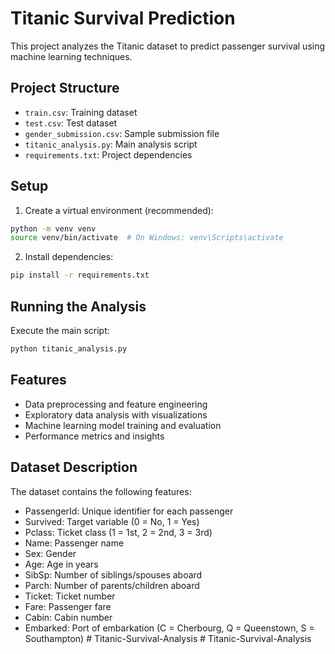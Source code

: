 # Titanic Survival Prediction

This project analyzes the Titanic dataset to predict passenger survival using machine learning techniques.

## Project Structure
- `train.csv`: Training dataset
- `test.csv`: Test dataset
- `gender_submission.csv`: Sample submission file
- `titanic_analysis.py`: Main analysis script
- `requirements.txt`: Project dependencies

## Setup
1. Create a virtual environment (recommended):
```bash
python -m venv venv
source venv/bin/activate  # On Windows: venv\Scripts\activate
```

2. Install dependencies:
```bash
pip install -r requirements.txt
```

## Running the Analysis
Execute the main script:
```bash
python titanic_analysis.py
```

## Features
- Data preprocessing and feature engineering
- Exploratory data analysis with visualizations
- Machine learning model training and evaluation
- Performance metrics and insights

## Dataset Description
The dataset contains the following features:
- PassengerId: Unique identifier for each passenger
- Survived: Target variable (0 = No, 1 = Yes)
- Pclass: Ticket class (1 = 1st, 2 = 2nd, 3 = 3rd)
- Name: Passenger name
- Sex: Gender
- Age: Age in years
- SibSp: Number of siblings/spouses aboard
- Parch: Number of parents/children aboard
- Ticket: Ticket number
- Fare: Passenger fare
- Cabin: Cabin number
- Embarked: Port of embarkation (C = Cherbourg, Q = Queenstown, S = Southampton) #   T i t a n i c - S u r v i v a l - A n a l y s i s  
 #   T i t a n i c - S u r v i v a l - A n a l y s i s  
 
